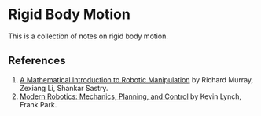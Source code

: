 # Rigid Body Motion
This is a collection of notes on rigid body motion.

## References
1. [A Mathematical Introduction to Robotic Manipulation](https://www.cds.caltech.edu/~murray/books/MLS/pdf/mls94-complete.pdf) by Richard Murray, Zexiang Li, Shankar Sastry.
2. [Modern Robotics: Mechanics, Planning, and Control](http://hades.mech.northwestern.edu/images/2/25/MR-v2.pdf) by Kevin Lynch, Frank Park.
